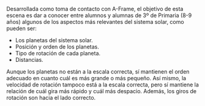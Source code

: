 Desarrollada como toma de contacto con A-Frame, el objetivo de esta escena es dar a conocer entre alumnos y alumnas de 3º de Primaria (8-9 años) algunos de los aspectos más relevantes del sistema solar, como pueden ser:
- Los planetas del sistema solar.
- Posición y orden de los planetas.
- Tipo de rotación de cada planeta.
- Distancias.

Aunque los planetas no están a la escala correcta, sí mantienen el orden adecuado en cuanto cuál es más grande o más pequeño. Así mismo, la velocidad de rotación tampoco está a la escala correcta, 
pero sí mantiene la relación de cuál gira más rápido y cuál más despacio. Además, los giros de rotación son hacia el lado correcto.
